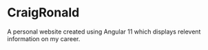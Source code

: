 # CraigRonald

A personal website created using Angular 11 which displays relevent information on my career.
